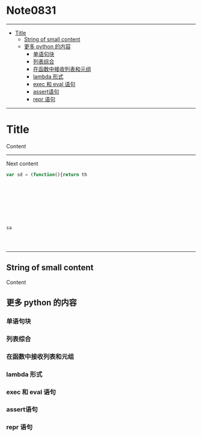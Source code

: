# Note0831


---

<!-- MarkdownTOC -->

- [Title](#title)
    - [String of small content](#string-of-small-content)
    - [更多 python 的内容](#更多-python-的内容)
        - [单语句块](#单语句块)
        - [列表综合](#列表综合)
        - [在函数中接收列表和元组](#在函数中接收列表和元组)
        - [lambda 形式](#lambda-形式)
        - [exec 和 eval 语句](#exec-和-eval-语句)
        - [assert语句](#assert语句)
        - [repr 语句](#repr-语句)

<!-- /MarkdownTOC -->

---

# Title

Content

----

Next content

```js
var sd = (function(){return th
```

<code>
    <!DOCTYPE html>
    <html>
    <head>
        <title></title>
    </head>
    <body>
        <div class="da">sa</div>
    </body>
    </html>
</code>

____

## String of small content

Content


## 更多 python 的内容


### 单语句块


### 列表综合


### 在函数中接收列表和元组


### lambda 形式


### exec 和 eval 语句



### assert语句



### repr 语句